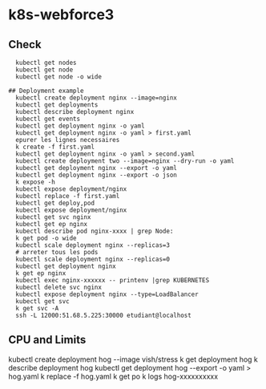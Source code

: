 # k8s-webforce3

## Check
```shell script
  kubectl get nodes
  kubectl get node
  kubectl get node -o wide

## Deployment example
  kubectl create deployment nginx --image=nginx
  kubectl get deployments
  kubectl describe deployment nginx
  kubectl get events
  kubectl get deployment nginx -o yaml 
  kubectl get deployment nginx -o yaml > first.yaml
  epurer les lignes necessaires
  k create -f first.yaml
  kubectl get deployment nginx -o yaml > second.yaml
  kubectl create deployment two --image=nginx --dry-run -o yaml
  kubectl get deployment nginx --export -o yaml
  kubectl get deployment nginx --export -o json
  k expose -h
  kubectl expose deployment/nginx
  kubectl replace -f first.yaml
  kubectl get deploy,pod
  kubectl expose deployment/nginx
  kubectl get svc nginx
  kubectl get ep nginx
  kubectl describe pod nginx-xxxx | grep Node:
  k get pod -o wide 
  kubectl scale deployment nginx --replicas=3
  # arreter tous les pods
  kubectl scale deployment nginx --replicas=0
  kubectl get deployment nginx
  k get ep nginx 
  kubectl exec nginx-xxxxxx -- printenv |grep KUBERNETES
  kubectl delete svc nginx
  kubectl expose deployment nginx --type=LoadBalancer
  kubectl get svc
  k get svc -A
  ssh -L 12000:51.68.5.225:30000 etudiant@localhost 
```
## CPU and Limits
  kubectl create deployment hog --image vish/stress
   k get deployment hog
   k describe deployment hog
   kubectl get deployment hog --export -o yaml > hog.yaml
   k replace -f hog.yaml
   k get po 
   k logs hog-xxxxxxxxxx
   









